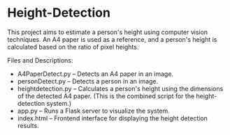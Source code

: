 # Height-Detection

This project aims to estimate a person's height using computer vision techniques.
An A4 paper is used as a reference, and a person's height is calculated based on the ratio of pixel heights.

Files and Descriptions:
- A4PaperDetect.py – Detects an A4 paper in an image.
- personDetect.py – Detects a person in an image.
- heightdetection.py – Calculates a person's height using the dimensions of the detected A4 paper. (This is the combined script for the height-detection system.)
- app.py – Runs a Flask server to visualize the system.
- index.html – Frontend interface for displaying the height detection results.

